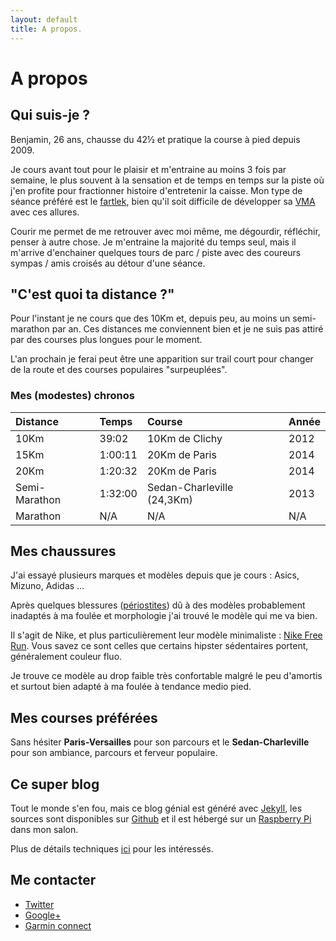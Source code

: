 ```yaml
---
layout: default
title: A propos.
---
```


# A propos

## Qui suis-je ?

Benjamin, 26 ans, chausse du 42½ et pratique la course à pied depuis 2009.

Je cours avant tout pour le plaisir et m'entraine au moins 3 fois par
semaine, le plus souvent à la sensation et de temps en temps sur la piste où
j'en profite pour fractionner histoire d'entretenir la caisse.
Mon type de séance préféré est le [fartlek][1], bien qu'il soit difficile de
développer sa [VMA][2] avec ces allures.

Courir me permet de me retrouver avec moi même, me dégourdir, réfléchir,
penser à autre chose. Je m'entraine la majorité du temps seul, mais il
m'arrive d'enchainer quelques tours de parc / piste avec des
coureurs sympas / amis croisés au détour d'une séance.

## "C'est quoi ta distance ?"

Pour l'instant je ne cours que des 10Km et, depuis peu, au moins un semi-marathon
par an. Ces distances me conviennent bien et je ne suis pas attiré par des
courses plus longues pour le moment.

L'an prochain je ferai peut être une apparition sur trail court pour
changer de la route et des courses populaires "surpeuplées".

### Mes (modestes) chronos

**Distance**  | **Temps**   | **Course**                    | **Année**
:-------------|:------------|:------------------------------|:--------------
10Km          | 39:02       | 10Km de Clichy                | 2012
15Km          | 1:00:11     | 20Km de Paris                 | 2014
20Km          | 1:20:32     | 20Km de Paris                 | 2014
Semi-Marathon | 1:32:00     | Sedan-Charleville (24,3Km)    | 2013
Marathon      | N/A         | N/A                           | N/A

## Mes chaussures

J'ai essayé plusieurs marques et modèles depuis que je cours : Asics, Mizuno,
Adidas ...

Après quelques blessures ([périostites][3]) dû à des modèles probablement
inadaptés à ma foulée et morphologie j'ai trouvé le modèle qui me va bien.

Il s'agit de Nike, et plus particulièrement leur modèle minimaliste : [Nike
Free Run][4]. Vous savez ce sont celles que certains hipster sédentaires
portent, généralement couleur fluo.

Je trouve ce modèle au drop faible très confortable malgré le peu d'amortis
et surtout bien adapté à ma foulée à tendance medio pied.

## Mes courses préférées

Sans hésiter **Paris-Versailles** pour son parcours et le **Sedan-Charleville**
pour son ambiance, parcours et ferveur populaire.

## Ce super blog

Tout le monde s'en fou, mais ce blog génial est généré avec [Jekyll][8], les
sources sont disponibles sur [Github][9] et il est hébergé sur un
[Raspberry Pi][10] dans mon salon.

Plus de détails techniques [ici][11] pour les intéressés.

## Me contacter

* [Twitter][12]
* [Google+][13]
* [Garmin connect][14]

[1]: http://fr.wikipedia.org/wiki/Fartlek
[2]: http://fr.wikipedia.org/wiki/Vitesse_maximale_a%C3%A9robie
[3]: http://fr.wikipedia.org/wiki/P%C3%A9riostite
[4]: http://www.i-run.fr/recherche.html?nom=nike+free
[5]: http://twitter.com/benjamin_ds
[6]: https://plus.google.com/+BenjaminDosSantos
[7]: http://connect.garmin.com/modern/profile/bdossantos
[8]: http://jekyllrb.com/
[9]: https://github.com/bdossantos/runner.sh
[10]: http://fr.wikipedia.org/wiki/Raspberry_Pi
[11]: /humans.txt
[12]: https://twitter.com/benjamin_ds
[13]: https://plus.google.com/+BenjaminDosSantos
[14]: http://connect.garmin.com/modern/profile/bdossantos

